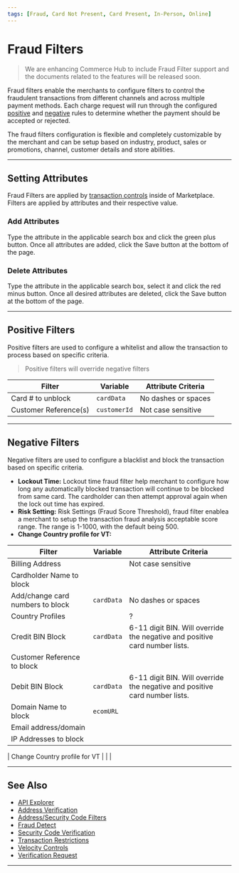 ```yaml
---
tags: [Fraud, Card Not Present, Card Present, In-Person, Online]
---
```



# Fraud Filters

<!-- theme: danger -->
> We are enhancing Commerce Hub to include Fraud Filter support and the documents related to the features will be released soon.

Fraud filters enable the merchants to configure filters to control the fraudulent transactions from different channels and across multiple payment methods. Each charge request will run through the configured [positive](#positive-filters) and [negative](#negative-filters) rules to determine whether the payment should be accepted or rejected.

The fraud filters configuration is flexible and completely customizable by the merchant and can be setup based on industry, product, sales or promotions, channel, customer details and store abilities.


---

## Setting Attributes

Fraud Filters are applied by [transaction controls](?path=docs/Resources/Guides/Fraud/Fraud-Settings.md) inside of Marketplace. Filters are applied by attributes and their respective value.

### Add Attributes

Type the attribute in the applicable search box and click the green plus button. Once all attributes are added, click the Save button at the bottom of the page. 

### Delete Attributes

Type the attribute in the applicable search box, select it and click the red minus button. Once all desired attributes are deleted, click the Save button at the bottom of the page. 

---

## Positive Filters

Positive filters are used to configure a whitelist and allow the transaction to process based on specific criteria.

<!-- theme: info -->
> Positive filters will override negative filters

| Filter | Variable | Attribute Criteria  |
| ----- | ------ | ----- |
| Card # to unblock | `cardData` | No dashes or spaces |
| Customer Reference(s) | `customerId` | Not case sensitive |

---

## Negative Filters

Negative filters are used to configure a blacklist and block the transaction based on specific criteria.

- **Lockout Time:** Lockout time fraud filter help merchant to configure how long any automatically blocked transaction will continue to be blocked from same card. The cardholder can then attempt approval again when the lock out time has expired.
- **Risk Setting:** Risk Settings (Fraud Score Threshold), fraud filter enablea a merchant to setup the transaction fraud analysis acceptable score range. The range is 1-1000, with the default being 500.
- **Change Country profile for VT:**

| Filter | Variable | Attribute Criteria | 
| ----- | ------ | ----- |
| Billing Address | | Not case sensitive |
| Cardholder Name to block | |  |
| Add/change card numbers to block | `cardData` | No dashes or spaces  |
| Country Profiles |  | ? |
| Credit BIN Block | `cardData` | 6-11 digit BIN. Will override the negative and positive card number lists. |
| Customer Reference to block |  | |
| Debit BIN Block | `cardData`  | 6-11 digit BIN. Will override the negative and positive card number lists. |
| Domain Name to block | `ecomURL` |  |
| Email address/domain |  | |
| IP Addresses to block |  | |

| Change Country profile for VT |  | |


---

## See Also

- [API Explorer](../api/?type=post&path=/payments-vas/v1/accounts/verification)
- [Address Verification](?path=docs/Resources/Guides/Fraud/Address-Verification.md)
- [Address/Security Code Filters](?path=docs/Resources/Guides/Fraud/Fraud-Settings-AVS-CVV.md)
- [Fraud Detect](?path=docs/Resources/Guides/Fraud/Fraud-Detect.md)
- [Security Code Verification](?path=docs/Resources/Guides/Fraud/Security-Code.md)
- [Transaction Restrictions](?path=docs/Resources/Guides/Fraud/Fraud-Settings-Restrictions.md)
- [Velocity Controls](?path=docs/Resources/Guides/Fraud/Fraud-Settings-Velocity.md)
- [Verification Request](?path=docs/Resources/API-Documents/Payments_VAS/Verification.md)

---
